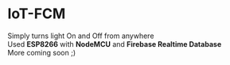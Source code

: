 # IoT-FCM
Simply turns light On and Off from anywhere<br>
Used <B>ESP8266</B> with <B>NodeMCU</B> and <B>Firebase Realtime Database</B><br>
More coming soon ;)
